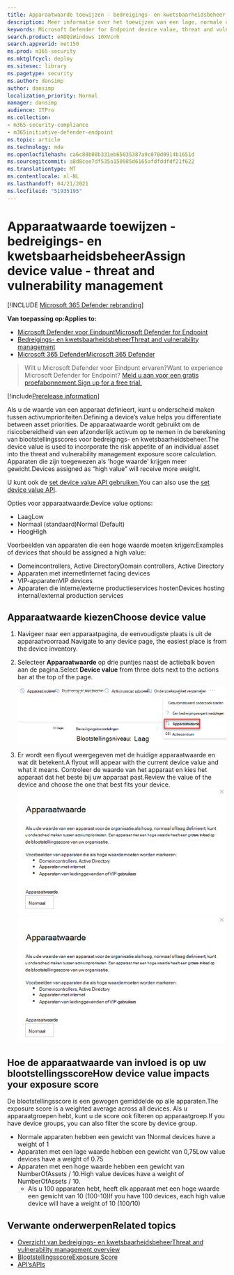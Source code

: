 ```yaml
---
title: Apparaatwaarde toewijzen - bedreigings- en kwetsbaarheidsbeheer
description: Meer informatie over het toewijzen van een lage, normale of hoge waarde aan een apparaat om onderscheid te maken tussen activumprioriteiten.
keywords: Microsoft Defender for Endpoint device value, threat and vulnerability management device value, high value devices, device value exposure score
search.product: eADQiWindows 10XVcnh
search.appverid: met150
ms.prod: m365-security
ms.mktglfcycl: deploy
ms.sitesec: library
ms.pagetype: security
ms.author: dansimp
author: dansimp
localization_priority: Normal
manager: dansimp
audience: ITPro
ms.collection:
- m365-security-compliance
- m365initiative-defender-endpoint
ms.topic: article
ms.technology: mde
ms.openlocfilehash: ca6c88b08b331eb65035387a9c070d0914b1651d
ms.sourcegitcommit: a8d8cee7df535a150985d6165afdfddfdf21f622
ms.translationtype: MT
ms.contentlocale: nl-NL
ms.lasthandoff: 04/21/2021
ms.locfileid: "51935195"
---
```

# <a name="assign-device-value---threat-and-vulnerability-management"></a><span data-ttu-id="729f1-104">Apparaatwaarde toewijzen - bedreigings- en kwetsbaarheidsbeheer</span><span class="sxs-lookup"><span data-stu-id="729f1-104">Assign device value - threat and vulnerability management</span></span>

[!INCLUDE [Microsoft 365 Defender rebranding](../../includes/microsoft-defender.md)]

<span data-ttu-id="729f1-105">**Van toepassing op:**</span><span class="sxs-lookup"><span data-stu-id="729f1-105">**Applies to:**</span></span>

- [<span data-ttu-id="729f1-106">Microsoft Defender voor Eindpunt</span><span class="sxs-lookup"><span data-stu-id="729f1-106">Microsoft Defender for Endpoint</span></span>](https://go.microsoft.com/fwlink/?linkid=2154037)
- [<span data-ttu-id="729f1-107">Bedreigings- en kwetsbaarheidsbeheer</span><span class="sxs-lookup"><span data-stu-id="729f1-107">Threat and vulnerability management</span></span>](next-gen-threat-and-vuln-mgt.md)
- [<span data-ttu-id="729f1-108">Microsoft 365 Defender</span><span class="sxs-lookup"><span data-stu-id="729f1-108">Microsoft 365 Defender</span></span>](https://go.microsoft.com/fwlink/?linkid=2118804)

> <span data-ttu-id="729f1-109">Wilt u Microsoft Defender voor Eindpunt ervaren?</span><span class="sxs-lookup"><span data-stu-id="729f1-109">Want to experience Microsoft Defender for Endpoint?</span></span> [<span data-ttu-id="729f1-110">Meld u aan voor een gratis proefabonnement.</span><span class="sxs-lookup"><span data-stu-id="729f1-110">Sign up for a free trial.</span></span>](https://www.microsoft.com/microsoft-365/windows/microsoft-defender-atp?ocid=docs-wdatp-portaloverview-abovefoldlink)

[!include[Prerelease information](../../includes/prerelease.md)]

<span data-ttu-id="729f1-111">Als u de waarde van een apparaat definieert, kunt u onderscheid maken tussen activumprioriteiten.</span><span class="sxs-lookup"><span data-stu-id="729f1-111">Defining a device’s value helps you differentiate between asset priorities.</span></span> <span data-ttu-id="729f1-112">De apparaatwaarde wordt gebruikt om de risicobereidheid van een afzonderlijk activum op te nemen in de berekening van blootstellingsscores voor bedreigings- en kwetsbaarheidsbeheer.</span><span class="sxs-lookup"><span data-stu-id="729f1-112">The device value is used to incorporate the risk appetite of an individual asset into the threat and vulnerability management exposure score calculation.</span></span> <span data-ttu-id="729f1-113">Apparaten die zijn toegewezen als 'hoge waarde' krijgen meer gewicht.</span><span class="sxs-lookup"><span data-stu-id="729f1-113">Devices assigned as “high value” will receive more weight.</span></span>

<span data-ttu-id="729f1-114">U kunt ook de [set device value API gebruiken.](set-device-value.md)</span><span class="sxs-lookup"><span data-stu-id="729f1-114">You can also use the [set device value API](set-device-value.md).</span></span>

<span data-ttu-id="729f1-115">Opties voor apparaatwaarde:</span><span class="sxs-lookup"><span data-stu-id="729f1-115">Device value options:</span></span>

- <span data-ttu-id="729f1-116">Laag</span><span class="sxs-lookup"><span data-stu-id="729f1-116">Low</span></span>
- <span data-ttu-id="729f1-117">Normaal (standaard)</span><span class="sxs-lookup"><span data-stu-id="729f1-117">Normal (Default)</span></span>
- <span data-ttu-id="729f1-118">Hoog</span><span class="sxs-lookup"><span data-stu-id="729f1-118">High</span></span>

<span data-ttu-id="729f1-119">Voorbeelden van apparaten die een hoge waarde moeten krijgen:</span><span class="sxs-lookup"><span data-stu-id="729f1-119">Examples of devices that should be assigned a high value:</span></span>

- <span data-ttu-id="729f1-120">Domeincontrollers, Active Directory</span><span class="sxs-lookup"><span data-stu-id="729f1-120">Domain controllers, Active Directory</span></span>
- <span data-ttu-id="729f1-121">Apparaten met internet</span><span class="sxs-lookup"><span data-stu-id="729f1-121">Internet facing devices</span></span>
- <span data-ttu-id="729f1-122">VIP-apparaten</span><span class="sxs-lookup"><span data-stu-id="729f1-122">VIP devices</span></span>
- <span data-ttu-id="729f1-123">Apparaten die interne/externe productieservices hosten</span><span class="sxs-lookup"><span data-stu-id="729f1-123">Devices hosting internal/external production services</span></span>

## <a name="choose-device-value"></a><span data-ttu-id="729f1-124">Apparaatwaarde kiezen</span><span class="sxs-lookup"><span data-stu-id="729f1-124">Choose device value</span></span>

1. <span data-ttu-id="729f1-125">Navigeer naar een apparaatpagina, de eenvoudigste plaats is uit de apparaatvoorraad.</span><span class="sxs-lookup"><span data-stu-id="729f1-125">Navigate to any device page, the easiest place is from the device inventory.</span></span>

2. <span data-ttu-id="729f1-126">Selecteer **Apparaatwaarde** op drie puntjes naast de actiebalk boven aan de pagina.</span><span class="sxs-lookup"><span data-stu-id="729f1-126">Select **Device value** from three dots next to the actions bar at the top of the page.</span></span>

    ![Voorbeeld van de vervolgkeuzekeuze van de apparaatwaarde.](images/tvm-device-value-dropdown.png)

3. <span data-ttu-id="729f1-128">Er wordt een flyout weergegeven met de huidige apparaatwaarde en wat dit betekent.</span><span class="sxs-lookup"><span data-stu-id="729f1-128">A flyout will appear with the current device value and what it means.</span></span> <span data-ttu-id="729f1-129">Controleer de waarde van het apparaat en kies het apparaat dat het beste bij uw apparaat past.</span><span class="sxs-lookup"><span data-stu-id="729f1-129">Review the value of the device and choose the one that best fits your device.</span></span>
<span data-ttu-id="729f1-130">![Voorbeeld van de flyout van de apparaatwaarde.](images/tvm-device-value-flyout.png)</span><span class="sxs-lookup"><span data-stu-id="729f1-130">![Example of the device value flyout.](images/tvm-device-value-flyout.png)</span></span>

## <a name="how-device-value-impacts-your-exposure-score"></a><span data-ttu-id="729f1-131">Hoe de apparaatwaarde van invloed is op uw blootstellingsscore</span><span class="sxs-lookup"><span data-stu-id="729f1-131">How device value impacts your exposure score</span></span>

<span data-ttu-id="729f1-132">De blootstellingsscore is een gewogen gemiddelde op alle apparaten.</span><span class="sxs-lookup"><span data-stu-id="729f1-132">The exposure score is a weighted average across all devices.</span></span> <span data-ttu-id="729f1-133">Als u apparaatgroepen hebt, kunt u de score ook filteren op apparaatgroep.</span><span class="sxs-lookup"><span data-stu-id="729f1-133">If you have device groups, you can also filter the score by device group.</span></span>

- <span data-ttu-id="729f1-134">Normale apparaten hebben een gewicht van 1</span><span class="sxs-lookup"><span data-stu-id="729f1-134">Normal devices have a weight of 1</span></span>
- <span data-ttu-id="729f1-135">Apparaten met een lage waarde hebben een gewicht van 0,75</span><span class="sxs-lookup"><span data-stu-id="729f1-135">Low value devices have a weight of 0.75</span></span>
- <span data-ttu-id="729f1-136">Apparaten met een hoge waarde hebben een gewicht van NumberOfAssets / 10.</span><span class="sxs-lookup"><span data-stu-id="729f1-136">High value devices have a weight of NumberOfAssets / 10.</span></span>
    - <span data-ttu-id="729f1-137">Als u 100 apparaten hebt, heeft elk apparaat met een hoge waarde een gewicht van 10 (100-10)</span><span class="sxs-lookup"><span data-stu-id="729f1-137">If you have 100 devices, each high value device will have a weight of 10 (100/10)</span></span>

## <a name="related-topics"></a><span data-ttu-id="729f1-138">Verwante onderwerpen</span><span class="sxs-lookup"><span data-stu-id="729f1-138">Related topics</span></span>

- [<span data-ttu-id="729f1-139">Overzicht van bedreigings- en kwetsbaarheidsbeheer</span><span class="sxs-lookup"><span data-stu-id="729f1-139">Threat and vulnerability management overview</span></span>](next-gen-threat-and-vuln-mgt.md)
- [<span data-ttu-id="729f1-140">Blootstellingsscore</span><span class="sxs-lookup"><span data-stu-id="729f1-140">Exposure Score</span></span>](tvm-exposure-score.md)
- [<span data-ttu-id="729f1-141">API‘s</span><span class="sxs-lookup"><span data-stu-id="729f1-141">APIs</span></span>](next-gen-threat-and-vuln-mgt.md#apis)